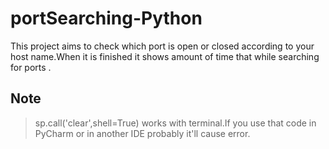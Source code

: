 # portSearching-Python

This project aims to check which port is open or closed according to your host name.When it is finished it shows amount of time that while searching for ports .

## Note

>sp.call('clear',shell=True) works with terminal.If you use that code in PyCharm or in another IDE probably it'll cause error.
